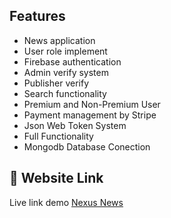 ## Features

- News application
- User role implement
- Firebase authentication
- Admin verify system
- Publisher verify
- Search functionality
- Premium and Non-Premium User
- Payment management by Stripe
- Json Web Token System
- Full Functionality
- Mongodb Database Conection

## 🔗 Website Link

Live link demo [Nexus News](https://nexus-news-5bb9e.web.app/)
